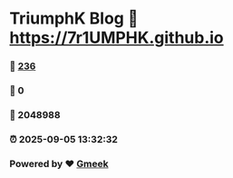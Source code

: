 # TriumphK Blog :link: https://7r1UMPHK.github.io 
### :page_facing_up: [236](https://7r1UMPHK.github.io/tag.html) 
### :speech_balloon: 0 
### :hibiscus: 2048988 
### :alarm_clock: 2025-09-05 13:32:32 
### Powered by :heart: [Gmeek](https://github.com/Meekdai/Gmeek)
